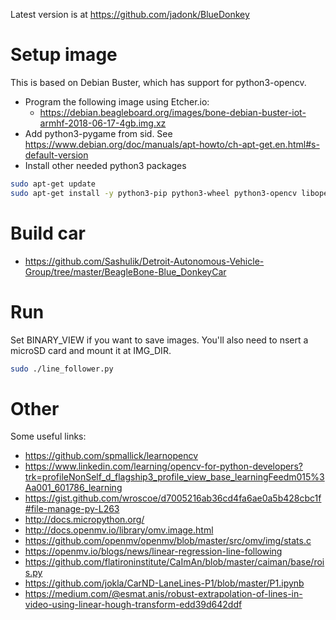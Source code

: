 Latest version is at https://github.com/jadonk/BlueDonkey

# Setup image

This is based on Debian Buster, which has support for python3-opencv.

* Program the following image using Etcher.io:
  * https://debian.beagleboard.org/images/bone-debian-buster-iot-armhf-2018-06-17-4gb.img.xz
* Add python3-pygame from sid.  See https://www.debian.org/doc/manuals/apt-howto/ch-apt-get.en.html#s-default-version
* Install other needed python3 packages
```sh
sudo apt-get update
sudo apt-get install -y python3-pip python3-wheel python3-opencv libopencv-dev
```

# Build car

* https://github.com/Sashulik/Detroit-Autonomous-Vehicle-Group/tree/master/BeagleBone-Blue_DonkeyCar

# Run

Set BINARY_VIEW if you want to save images. You'll also need to nsert a microSD card and mount it at IMG_DIR.

```sh
sudo ./line_follower.py
```

# Other

Some useful links:
* https://github.com/spmallick/learnopencv
* https://www.linkedin.com/learning/opencv-for-python-developers?trk=profileNonSelf_d_flagship3_profile_view_base_learningFeedm015%3Aa001_601786_learning
* https://gist.github.com/wroscoe/d7005216ab36cd4fa6ae0a5b428cbc1f#file-manage-py-L263
* http://docs.micropython.org/
* http://docs.openmv.io/library/omv.image.html
* https://github.com/openmv/openmv/blob/master/src/omv/img/stats.c
* https://openmv.io/blogs/news/linear-regression-line-following
* https://github.com/flatironinstitute/CaImAn/blob/master/caiman/base/rois.py
* https://github.com/jokla/CarND-LaneLines-P1/blob/master/P1.ipynb
* https://medium.com/@esmat.anis/robust-extrapolation-of-lines-in-video-using-linear-hough-transform-edd39d642ddf



